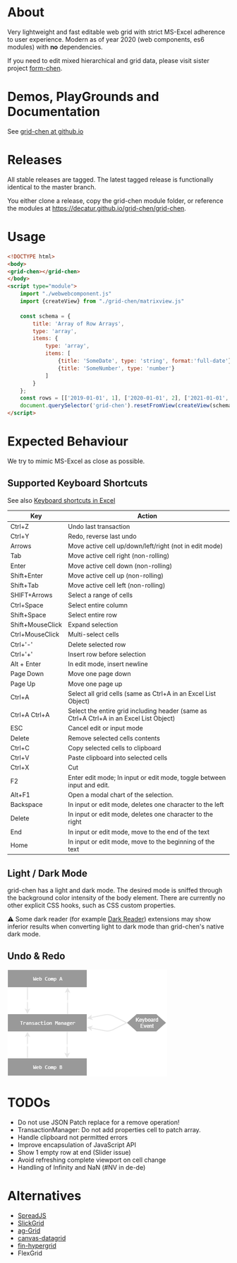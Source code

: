 # About
Very lightweight and fast editable web grid with strict MS-Excel adherence to user experience.
Modern as of year 2020 (web components, es6 modules) with **no** dependencies.

If you need to edit mixed hierarchical and grid data, please visit sister project [form-chen](https://decatur.github.io/form-chen).

# Demos, PlayGrounds and Documentation

See [grid-chen at github.io](https://decatur.github.io/grid-chen)

# Releases

All stable releases are tagged. The latest tagged release is functionally identical to the master branch.

You either clone a release, copy the grid-chen module folder, or reference the modules at 
https://decatur.github.io/grid-chen/grid-chen.

# Usage

```HTML
<!DOCTYPE html>
<body>
<grid-chen></grid-chen>
</body>
<script type="module">
    import "./webwebcomponent.js"
    import {createView} from "./grid-chen/matrixview.js"

    const schema = {
        title: 'Array of Row Arrays',
        type: 'array',
        items: {
            type: 'array',
            items: [
                {title: 'SomeDate', type: 'string', format:'full-date'},
                {title: 'SomeNumber', type: 'number'}
            ]
        }
    };
    const rows = [['2019-01-01', 1], ['2020-01-01', 2], ['2021-01-01', 3]];
    document.querySelector('grid-chen').resetFromView(createView(schema, rows));
</script>
```

# Expected Behaviour

We try to mimic MS-Excel as close as possible.

## Supported Keyboard Shortcuts

See also [Keyboard shortcuts in Excel](https://support.office.com/en-us/article/keyboard-shortcuts-in-excel-1798d9d5-842a-42b8-9c99-9b7213f0040f)

|Key            |               Action               |
|---------------|------------------------------------|
Ctrl+Z              | Undo last transaction
Ctrl+Y              | Redo, reverse last undo
Arrows              | Move active cell up/down/left/right (not in edit mode)
Tab                 | Move active cell right (non-rolling)
Enter               | Move active cell down (non-rolling)
Shift+Enter         | Move active cell up (non-rolling)
Shift+Tab           | Move active cell left (non-rolling)
SHIFT+Arrows        | Select a range of cells
Ctrl+Space          | Select entire column
Shift+Space         | Select entire row
Shift+MouseClick    | Expand selection
Ctrl+MouseClick     | Multi-select cells
Ctrl+'-'            | Delete selected row
Ctrl+'+'            | Insert row before selection
Alt + Enter         | In edit mode, insert newline
Page Down           | Move one page down
Page Up             | Move one page up
Ctrl+A              | Select all grid cells (same as Ctrl+A in an Excel List Object)
Ctrl+A Ctrl+A       | Select the entire grid including header (same as Ctrl+A Ctrl+A in an Excel List Object)
ESC                 | Cancel edit or input mode
Delete              | Remove selected cells contents
Ctrl+C              | Copy selected cells to clipboard
Ctrl+V              | Paste clipboard into selected cells
Ctrl+X              | Cut
F2                  | Enter edit mode; In input or edit mode, toggle between input and edit.
Alt+F1              | Open a modal chart of the selection.
Backspace           | In input or edit mode, deletes one character to the left
Delete              | In input or edit mode, deletes one character to the right
End                 | In input or edit mode, move to the end of the text
Home                | In input or edit mode, move to the beginning of the text

## Light / Dark Mode

grid-chen has a light and dark mode. 
The desired mode is sniffed through the background color intensity of the body element.
There are currently no other explicit CSS hooks, such as CSS custom properties.

⚠ Some dark reader (for example <a href="https://darkreader.org">Dark Reader</a>) extensions may show inferior
results when converting light to dark mode than grid-chen's native dark mode.


## Undo & Redo

![tm](tm.png)

# TODOs

* Do not use JSON Patch replace for a remove operation!
* TransactionManager: Do not add properties cell to patch array.
* Handle clipboard not permitted errors
* Improve encapsulation of JavaScript API 
* Show 1 empty row at end (Slider issue)
* Avoid refreshing complete viewport on cell change
* Handling of Infinity and NaN (#NV in de-de)

# Alternatives
* [SpreadJS](https://grapecity.com)
* [SlickGrid](https://github.com/mleibman/SlickGrid)
* [ag-Grid](https://www.ag-grid.com/)
* [canvas-datagrid](https://github.com/TonyGermaneri/canvas-datagrid)
* [fin-hypergrid](https://github.com/fin-hypergrid/core)
* FlexGrid


